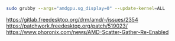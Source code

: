 ```bash
sudo grubby --args="amdgpu.sg_display=0" --update-kernel=ALL
```

https://gitlab.freedesktop.org/drm/amd/-/issues/2354  
https://patchwork.freedesktop.org/patch/519023/
https://www.phoronix.com/news/AMD-Scatter-Gather-Re-Enabled
